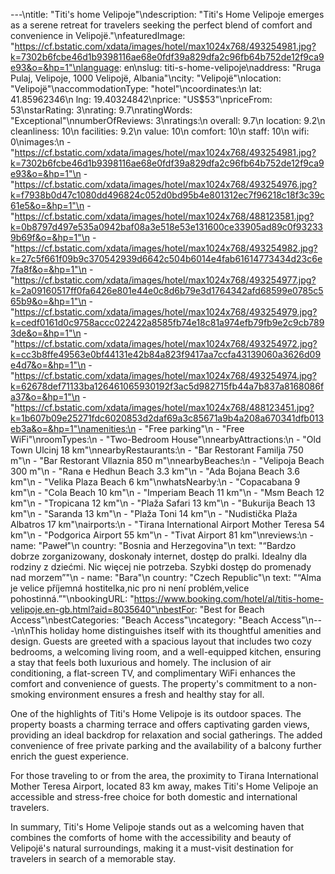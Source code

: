 ---\ntitle: "Titi's home Velipoje"\ndescription: "Titi's Home Velipoje emerges as a serene retreat for travelers seeking the perfect blend of comfort and convenience in Velipojë."\nfeaturedImage: "https://cf.bstatic.com/xdata/images/hotel/max1024x768/493254981.jpg?k=7302b6fcbe46d1b9398116ae68e0fdf39a829dfa2c96fb64b752de12f9ca9e93&o=&hp=1"\nlanguage: en\nslug: titi-s-home-velipoje\naddress: "Rruga Pulaj, Velipoje, 1000 Velipojë, Albania"\ncity: "Velipojë"\nlocation: "Velipojë"\naccommodationType: "hotel"\ncoordinates:\n  lat: 41.85962346\n  lng: 19.40324842\nprice: "US$53"\npriceFrom: 53\nstarRating: 3\nrating: 9.7\nratingWords: "Exceptional"\nnumberOfReviews: 3\nratings:\n  overall: 9.7\n  location: 9.2\n  cleanliness: 10\n  facilities: 9.2\n  value: 10\n  comfort: 10\n  staff: 10\n  wifi: 0\nimages:\n  - "https://cf.bstatic.com/xdata/images/hotel/max1024x768/493254981.jpg?k=7302b6fcbe46d1b9398116ae68e0fdf39a829dfa2c96fb64b752de12f9ca9e93&o=&hp=1"\n  - "https://cf.bstatic.com/xdata/images/hotel/max1024x768/493254976.jpg?k=f7938b0d47c1080dd496824c052d0bd95b4e801312ec7f96218c18f3c39c61e5&o=&hp=1"\n  - "https://cf.bstatic.com/xdata/images/hotel/max1024x768/488123581.jpg?k=0b8797d497e535a0942baf08a3e518e53e131600ce33905ad89c0f932339b69f&o=&hp=1"\n  - "https://cf.bstatic.com/xdata/images/hotel/max1024x768/493254982.jpg?k=27c5f661f09b9c370542939d6642c504b6014e4fab61614773434d23c6e7fa8f&o=&hp=1"\n  - "https://cf.bstatic.com/xdata/images/hotel/max1024x768/493254977.jpg?k=2a09160517ff0fa6426e801e44e0c8d6b79e3d1764342afd68599e0785c565b9&o=&hp=1"\n  - "https://cf.bstatic.com/xdata/images/hotel/max1024x768/493254979.jpg?k=cedf0161d0c9758accc022422a8585fb74e18c81a974efb79fb9e2c9cb7893de&o=&hp=1"\n  - "https://cf.bstatic.com/xdata/images/hotel/max1024x768/493254972.jpg?k=cc3b8ffe49563e0bf44131e42b84a823f9417aa7ccfa43139060a3626d09e4d7&o=&hp=1"\n  - "https://cf.bstatic.com/xdata/images/hotel/max1024x768/493254974.jpg?k=62678def71133ba126461065930192f3ac5d982715fb44a7b837a8168086fa37&o=&hp=1"\n  - "https://cf.bstatic.com/xdata/images/hotel/max1024x768/488123451.jpg?k=1b607b09e25271fdc6020853d2daf69a3c85671a9b4a208a670341dfb013eb3a&o=&hp=1"\namenities:\n  - "Free parking"\n  - "Free WiFi"\nroomTypes:\n  - "Two-Bedroom House"\nnearbyAttractions:\n  - "Old Town Ulcinj 18 km"\nnearbyRestaurants:\n  - "Bar Restorant Familja 750 m"\n  - "Bar Restorant Vllaznia 850 m"\nnearbyBeaches:\n  - "Velipoja Beach 300 m"\n  - "Rana e Hedhun Beach 3.3 km"\n  - "Ada Bojana Beach 3.6 km"\n  - "Velika Plaza Beach 6 km"\nwhatsNearby:\n  - "Copacabana 9 km"\n  - "Cola Beach 10 km"\n  - "Imperiam Beach 11 km"\n  - "Msm Beach 12 km"\n  - "Tropicana 12 km"\n  - "Plaža Safari 13 km"\n  - "Bukurija Beach 13 km"\n  - "Saranda 13 km"\n  - "Plaža Toni 14 km"\n  - "Nudistička Plaža Albatros 17 km"\nairports:\n  - "Tirana International Airport Mother Teresa 54 km"\n  - "Podgorica Airport 55 km"\n  - "Tivat Airport 81 km"\nreviews:\n  - name: "Paweł"\n    country: "Bosnia and Herzegovina"\n    text: "“Bardzo dobrze zorganizowany, doskonały internet, dostęp do pralki. Idealny dla rodziny z dziećmi. Nic więcej nie potrzeba. Szybki dostęp do promenady nad morzem”"\n  - name: "Bara"\n    country: "Czech Republic"\n    text: "“Alma je velice příjemná hostitelka,nic pro ni není problém,velice pohostinná.”"\nbookingURL: "https://www.booking.com/hotel/al/titis-home-velipoje.en-gb.html?aid=8035640"\nbestFor: "Best for Beach Access"\nbestCategories: "Beach Access"\ncategory: "Beach Access"\n---\n\nThis holiday home distinguishes itself with its thoughtful amenities and design. Guests are greeted with a spacious layout that includes two cozy bedrooms, a welcoming living room, and a well-equipped kitchen, ensuring a stay that feels both luxurious and homely. The inclusion of air conditioning, a flat-screen TV, and complimentary WiFi enhances the comfort and convenience of guests. The property's commitment to a non-smoking environment ensures a fresh and healthy stay for all.

One of the highlights of Titi's Home Velipoje is its outdoor spaces. The property boasts a charming terrace and offers captivating garden views, providing an ideal backdrop for relaxation and social gatherings. The added convenience of free private parking and the availability of a balcony further enrich the guest experience.

For those traveling to or from the area, the proximity to Tirana International Mother Teresa Airport, located 83 km away, makes Titi's Home Velipoje an accessible and stress-free choice for both domestic and international travelers.

In summary, Titi's Home Velipoje stands out as a welcoming haven that combines the comforts of home with the accessibility and beauty of Velipojë's natural surroundings, making it a must-visit destination for travelers in search of a memorable stay.